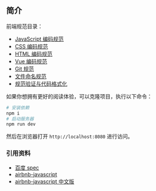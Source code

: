 ## 简介
前端规范目录：
* [JavaScript 编码规范](doc/js.md)
* [CSS 编码规范](doc/css.md)
* [HTML 编码规范](doc/html.md)
* [Vue 编码规范](doc/vue.md)
* [Git 规范](doc/git.md)
* [文件命名规范](doc/file.md)
* [规范验证与代码格式化](doc/verify.md)

如果你想拥有更好的阅读体验，可以克隆项目，执行以下命令：
```bash
# 安装依赖
npm i
# 启动服务器
npm run dev
```
然后在浏览器打开 `http://localhost:8080` 进行访问。 

### 引用资料
* [百度 spec](https://github.com/ecomfe/spec)
* [airbnb-javascript](https://github.com/airbnb/javascript)
* [airbnb-javascript 中文版](https://github.com/lin-123/javascript)
